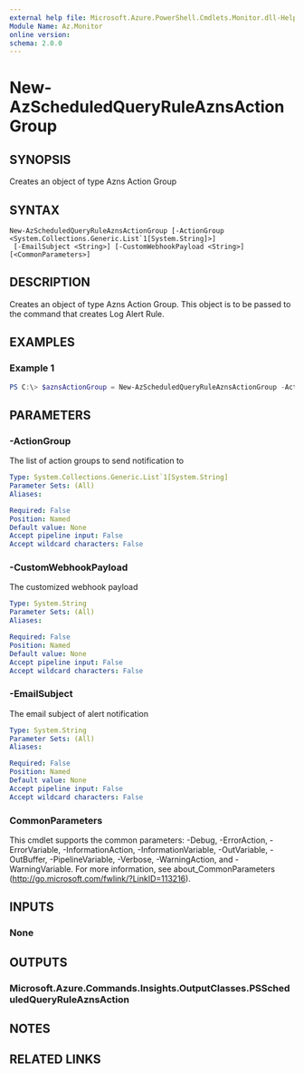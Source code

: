 ```yaml
---
external help file: Microsoft.Azure.PowerShell.Cmdlets.Monitor.dll-Help.xml
Module Name: Az.Monitor
online version:
schema: 2.0.0
---
```


# New-AzScheduledQueryRuleAznsActionGroup

## SYNOPSIS
Creates an object of type Azns Action Group

## SYNTAX

```
New-AzScheduledQueryRuleAznsActionGroup [-ActionGroup <System.Collections.Generic.List`1[System.String]>]
 [-EmailSubject <String>] [-CustomWebhookPayload <String>] [<CommonParameters>]
```

## DESCRIPTION
Creates an object of type Azns Action Group.
This object is to be passed to the command that creates Log Alert Rule.

## EXAMPLES

### Example 1
```powershell
PS C:\> $aznsActionGroup = New-AzScheduledQueryRuleAznsActionGroup -ActionGroup [] -EmailSubject "Email subject" -CustomWebhookPayload "{}"
```

## PARAMETERS

### -ActionGroup
The list of action groups to send notification to

```yaml
Type: System.Collections.Generic.List`1[System.String]
Parameter Sets: (All)
Aliases:

Required: False
Position: Named
Default value: None
Accept pipeline input: False
Accept wildcard characters: False
```

### -CustomWebhookPayload
The customized webhook payload

```yaml
Type: System.String
Parameter Sets: (All)
Aliases:

Required: False
Position: Named
Default value: None
Accept pipeline input: False
Accept wildcard characters: False
```

### -EmailSubject
The email subject of alert notification

```yaml
Type: System.String
Parameter Sets: (All)
Aliases:

Required: False
Position: Named
Default value: None
Accept pipeline input: False
Accept wildcard characters: False
```

### CommonParameters
This cmdlet supports the common parameters: -Debug, -ErrorAction, -ErrorVariable, -InformationAction, -InformationVariable, -OutVariable, -OutBuffer, -PipelineVariable, -Verbose, -WarningAction, and -WarningVariable. For more information, see about_CommonParameters (http://go.microsoft.com/fwlink/?LinkID=113216).

## INPUTS

### None

## OUTPUTS

### Microsoft.Azure.Commands.Insights.OutputClasses.PSScheduledQueryRuleAznsAction

## NOTES

## RELATED LINKS
